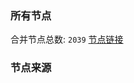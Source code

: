 ### 所有节点
合并节点总数: `2039`
[节点链接](https://raw.githubusercontent.com/rzhy1/11/master/sub/sub_merge_base64.txt)

### 节点来源
